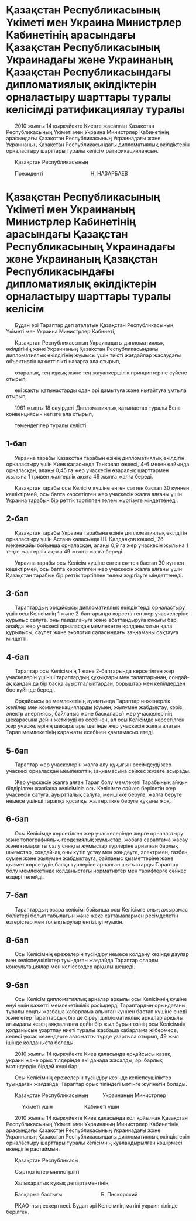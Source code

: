 # Қазақстан Республикасының Үкіметі мен Украина Министрлер Кабинетінің арасындағы Қазақстан Республикасының Украинадағы және Украинаның Қазақстан Республикасындағы дипломатиялық өкілдіктерін орналастыру шарттары туралы келісімді ратификациялау туралы

      2010 жылғы 14 қыркүйекте Киевте жасалған Қазақстан Республикасының Үкіметі мен Украина Министрлер Кабинетінің арасындағы Қазақстан Республикасының Украинадағы және Украинаның Қазақстан Республикасындағы дипломатиялық өкілдіктерін орналастыру шарттары туралы келісім ратификациялансын.

      Қазақстан Республикасының

      Президенті                                 Н. НАЗАРБАЕВ

# Қазақстан Республикасының Үкіметі мен Украинаның Министрлер Кабинетінің арасындағы Қазақстан Республикасының Украинадағы және Украинаның Қазақстан Республикасындағы дипломатиялық өкілдіктерін орналастыру шарттары туралы келісім

      Бұдан әрі Тараптар деп аталатын Қазақстан Республикасының Үкіметі мен Украина Министрлер Кабинеті,

      Қазақстан Республикасының Украинадағы дипломатиялық өкілдігінің және Украинаның Қазақстан Республикасындағы дипломатиялық өкілдігінің жұмысы үшін тиісті жағдайлар жасаудағы объективтік қажеттілікті назарға ала отырып,

      өзаралық, тең құқық және тең жауапкершілік принциптеріне сүйене отырып,

      екі жақты қатынастарды одан әрі дамытуға және нығайтуға ұмтыла отырып,

      1961 жылғы 18 сәуірдегі Дипломатиялық қатынастар туралы Вена конвенциясын негізге ала отырып,

      төмендегілер туралы келісті:

## 1-бап

      Украина тарабы Қазақстан тарабын өзінің дипломатиялық өкілдігін орналастыру үшін Киев қаласында Танковая көшесі, 4-6 мекенжайында орналасқан, алаңы 0,45 га жер учаскесін өзаралық шарттармен жылына 1 гривен жалгерлік ақыға 49 жылға жалға береді.

      Қазақстан тарабы осы Келісім күшіне енген сәттен бастап 30 күннен кешіктірмей, осы бапта көрсетілген жер учаскесін жалға алғаны үшін Украина тарабын бір реттік тәртіппен төлем жүргізуге міндеттенеді.

## 2-бап

      Қазақстан тарабы Украина тарабына өзінің дипломатиялық өкілдігін орналастыру үшін Астана қаласында Ш. Қалдаяқов көшесі, 2б мекенжайы бойынша орналасқан, алаңы 0,9 га жер учаскесін жылына 1 теңге жалгерлік ақыға 49 жылға жалға береді.

      Украина тарабы осы Келісім күшіне енген сәттен бастап 30 күннен кешіктірмей, осы бапта көрсетілген жер учаскесін жалға алғаны үшін Қазақстан тарабын бір реттік тәртіппен төлем жүргізуге міндеттенеді.

## 3-бап

      Тараптардың әрқайсысы дипломатиялық өкілдіктерді орналастыру үшін осы Келісімнің 1 және 2-баптарында көрсетілген жер учаскелеріне құрылыс салуға, оны пайдалануға және абаттандыруға құқығы бар, алайда жер учаскесі орналасқан мемлекетте қолданылатын қала құрылысы, сәулет және экология саласындағы заңнаманы сақтауға міндетті.

## 4-бап

      Тараптар осы Келісімнің 1 және 2-баптарында көрсетілген жер учаскелерін үшінші тараптардың құқықтары мен талаптарынан, сондай-ақ қандай да бір басқа ауыртпалықтардан, борыштар мен кепілдерден бос күйінде береді.

      Әрқайсысы өз мемлекетінің аумағында Тараптар инженерлік желілер мен коммуникацияларды (сумен, жылумен жабдықтау, кәріз, электр энергиясы, байланыс және басқалары) жер учаскелерінің шекарасына дейін жеткізуді өз есебінен, ал осы Келісімде көрсетілген жер учаскелерінің шекаралары шегінде жер учаскесін жалға алатын Тарап мемлекетінің қаражаты есебінен қамтамасыз етеді.

## 5-бап

      Тараптар жер учаскелерін жалға алу құқығын ресімдеуді жер учаскесі орналасқан мемлекеттің заңнамасына сәйкес жүзеге асырады.

      Жер учаскесін жалға алған Тарап болу мемлекеті Тарабының айқын білдірілген жазбаша келісімісіз осы Келісімге сәйкес берілетін жер учаскесін сатуға, ауыртпалық салуға, меншікке беруге, жалға беруге немесе үшінші тарапқа қосалқы жалгерлікке беруге құқығы жоқ.

## 6-бап

      Осы Келісімде көрсетілген жер учаскелерінде жерге орналастыру және топографиялық-геодезиялық жұмыстар, жобаға сараптама жасау және ғимаратты салу сияқты жұмыстар түрлеріне арналған барлық шығыстар, сондай-ақ оны күтіп ұстау мен жөндеуге, электрмен, газбен, сумен және жылумен жабдықтауға, байланыс қызметтеріне және қызмет көрсетудің басқа түрлеріне арналған шығыстарды Тараптар болу мемлекетінде қолданыстағы нормативтер мен тарифтерге сәйкес өздері төлейді.

## 7-бап

      Тараптардың өзара келісімі бойынша осы Келісімге оның ажырамас бөліктері болып табылатын және жеке хаттамалармен ресімделетін өзгерістер мен толықтырулар енгізілуі мүмкін.

## 8-бап

      Осы Келісімнің ережелерін түсіндіру немесе қолдану кезінде даулар мен келіспеушіліктер туындаған жағдайда Тараптар оларды консультациялар мен келіссөздер арқылы шешеді.

## 9-бап

      Осы Келісім дипломатиялық арналар арқылы осы Келісімнің күшіне енуі үшін қажетті мемлекетішілік рәсімдерді Тараптардың орындағаны туралы соңғы жазбаша хабарлама алынған күннен бастап күшіне енеді және егер Тараптардың бір де біреуі дипломатиялық арналар арқылы ағымдағы кезең аяқталғанға дейін бір жыл бұрын өзінің осы Келісімнің қолданысын ұзартпау ниеті туралы жазбаша хабарлама жібермесе, келесі ұқсас кезеңдерге автоматты түрде ұзартыла отырып, 49 жыл ішінде қолданыста болады.

      2010 жылғы 14 қыркүйекте Киев қаласында әрқайсысы қазақ, украин және орыс тілдерінде екі данада жасалды, әрі барлық мәтіндердің бірдей күші бар.

      Осы Келісімнің ережелерін түсіндіру кезінде келіспеушіліктер туындаған жағдайда, Тараптар орыс тіліндегі мәтінге жүгінетін болады.

      Қазақстан Республикасының          Украинаның Министрлер

           Үкіметі үшін                      Кабинеті үшін

      2010 жылғы 14 қыркүйекте Киев қаласында қол қойылған Қазақстан Республикасының Үкіметі мен Украинаның Министрлер Кабинетінің арасындағы Қазақстан Республикасының Украинадағы және Украинаның Қазақстан Республикасындағы дипломатиялық өкілдіктерін орналастыру шарттары туралы келісімнің куәландырылған көшірмесі екендігін растаймын.

      Қазақстан Республикасы

      Сыртқы істер министрлігі

      Халықаралық құқық департаментінің

      Басқарма бастығы                           Б. Пискорский

      РҚАО-ның ескертпесі. Бұдан әрі Келісімнің мәтіні украин тілінде берілген.

